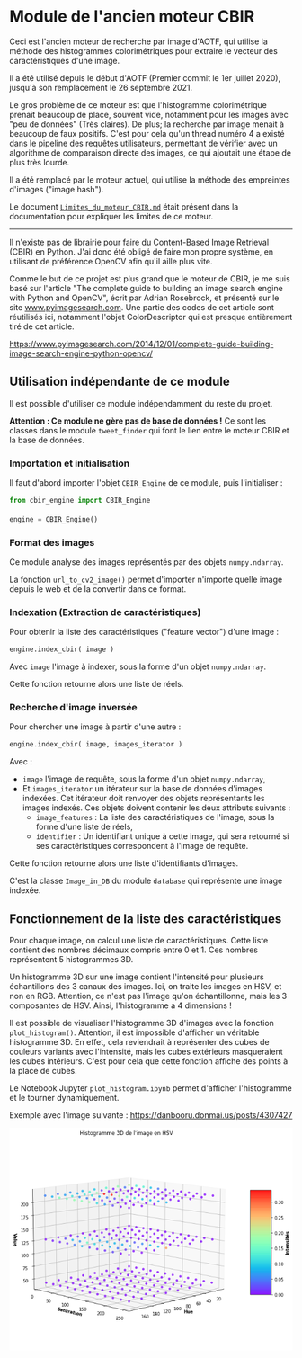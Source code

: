 # Module de l'ancien moteur CBIR

Ceci est l'ancien moteur de recherche par image d'AOTF, qui utilise la méthode des histogrammes colorimétriques pour extraire le vecteur des caractéristiques d'une image.

Il a été utilisé depuis le début d'AOTF (Premier commit le 1er juillet 2020), jusqu'à son remplacement le 26 septembre 2021.

Le gros problème de ce moteur est que l'histogramme colorimétrique prenait beaucoup de place, souvent vide, notamment pour les images avec "peu de données" (Très claires). De plus; la recherche par image menait à beaucoup de faux positifs. C'est pour cela qu'un thread numéro 4 a existé dans le pipeline des requêtes utilisateurs, permettant de vérifier avec un algorithme de comparaison directe des images, ce qui ajoutait une étape de plus très lourde.

Il a été remplacé par le moteur actuel, qui utilise la méthode des empreintes d'images ("image hash").

Le document [`Limites_du_moteur_CBIR.md`](Limites_du_moteur_CBIR.md) était présent dans la documentation pour expliquer les limites de ce moteur.

___

Il n'existe pas de librairie pour faire du Content-Based Image Retrieval (CBIR) en Python. J'ai donc été obligé de faire mon propre système, en utilisant de préférence OpenCV afin qu'il aille plus vite.

Comme le but de ce projet est plus grand que le moteur de CBIR, je me suis basé sur l'article "The complete guide to building an image search engine with Python and OpenCV", écrit par Adrian Rosebrock, et présenté sur le site www.pyimagesearch.com. Une partie des codes de cet article sont réutilisés ici, notamment l'objet ColorDescriptor qui est presque entièrement tiré de cet article.

https://www.pyimagesearch.com/2014/12/01/complete-guide-building-image-search-engine-python-opencv/


## Utilisation indépendante de ce module

Il est possible d'utiliser ce module indépendamment du reste du projet.

**Attention : Ce module ne gère pas de base de données !**
Ce sont les classes dans le module `tweet_finder` qui font le lien entre le moteur CBIR et la base de données.

### Importation et initialisation

Il faut d'abord importer l'objet `CBIR_Engine` de ce module, puis l'initialiser :
```python
from cbir_engine import CBIR_Engine

engine = CBIR_Engine()
```

### Format des images

Ce module analyse des images représentés par des objets `numpy.ndarray`.

La fonction `url_to_cv2_image()` permet d'importer n'importe quelle image depuis le web et de la convertir dans ce format.

### Indexation (Extraction de caractéristiques)

Pour obtenir la liste des caractéristiques ("feature vector") d'une image :
```python
engine.index_cbir( image )
```
Avec `image` l'image à indexer, sous la forme d'un objet `numpy.ndarray`.

Cette fonction retourne alors une liste de réels.

### Recherche d'image inversée

Pour chercher une image à partir d'une autre :
```python
engine.index_cbir( image, images_iterator )
```
Avec :
* `image` l'image de requête, sous la forme d'un objet `numpy.ndarray`,
* Et `images_iterator` un itérateur sur la base de données d'images indexées. Cet itérateur doit renvoyer des objets représentants les images indexés. Ces objets doivent contenir les deux attributs suivants :
  - `image_features` : La liste des caractéristiques de l'image, sous la forme d'une liste de réels,
  - `identifier` : Un identifiant unique à cette image, qui sera retourné si ses caractéristiques correspondent à l'image de requête.

Cette fonction retourne alors une liste d'identifiants d'images.

C'est la classe `Image_in_DB` du module `database` qui représente une image indexée.


## Fonctionnement de la liste des caractéristiques

Pour chaque image, on calcul une liste de caractéristiques. Cette liste contient des nombres décimaux compris entre 0 et 1. Ces nombres représentent 5 histogrammes 3D.

Un histogramme 3D sur une image contient l'intensité pour plusieurs échantillons des 3 canaux des images. Ici, on traite les images en HSV, et non en RGB.
Attention, ce n'est pas l'image qu'on échantillonne, mais les 3 composantes de HSV. Ainsi, l'histogramme a 4 dimensions !

Il est possible de visualiser l'histogramme 3D d'images avec la fonction `plot_histogram()`.
Attention, il est impossible d'afficher un véritable histogramme 3D. En effet, cela reviendrait à représenter des cubes de couleurs variants avec l'intensité, mais les cubes extérieurs masqueraient les cubes intérieurs. C'est pour cela que cette fonction affiche des points à la place de cubes.

Le Notebook Jupyter `plot_histogram.ipynb` permet d'afficher l'histogramme et le tourner dynamiquement.

Exemple avec l'image suivante : https://danbooru.donmai.us/posts/4307427

![Exemple d'histogramme 3D](plot_histogram_example.png)
